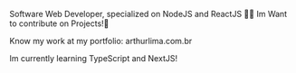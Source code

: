 Software Web Developer, specialized on NodeJS and ReactJS 👩‍💻
Im Want to contribute on Projects!🚀

Know my work at my portfolio: 
arthurlima.com.br

Im currently learning TypeScript and NextJS!
